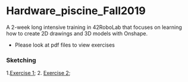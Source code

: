 # Hardware_piscine_Fall2019
A 2-week long intensive training in 42RoboLab that focuses on learning how to create 2D drawings and 3D models with Onshape. 
* Please look at pdf files to view exercises

### Sketching
1.[Exercise 1](https://cad.onshape.com/documents/db0cdd1325439da6d861f81f/w/9fdde3812054e8b56cff66ee/e/92b78f88d790924ba4b22ab2 "Exercise 1");
2. [Exercise 2](https://cad.onshape.com/documents/5aa94dd47ee4f9833cf51a6c/w/f26e2ebc3e015560c48afab1/e/ed6dd57d91c8e677b4f434b2 "Exercise 2");
